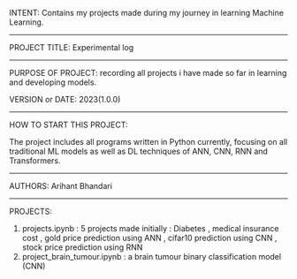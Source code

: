INTENT: Contains my projects made during my journey in learning Machine Learning.

------------------------------------------------------------------------
PROJECT TITLE: Experimental log

------------------------------------------------------------------------
PURPOSE OF PROJECT: recording all projects i have made so far in learning and developing models.

VERSION or DATE: 2023(1.0.0)

------------------------------------------------------------------------
HOW TO START THIS PROJECT:

The project includes all programs written in Python currently, focusing on all traditional ML models as well as DL techniques of ANN, CNN, RNN and Transformers. 

------------------------------------------------------------------------
AUTHORS: Arihant Bhandari

------------------------------------------------------------------------
PROJECTS:

1) projects.ipynb : 5 projects made initially : Diabetes , medical insurance cost , gold price prediction using ANN , cifar10 prediction using CNN , stock price prediction using RNN
2) project_brain_tumour.ipynb : a brain tumour binary classification model (CNN)
